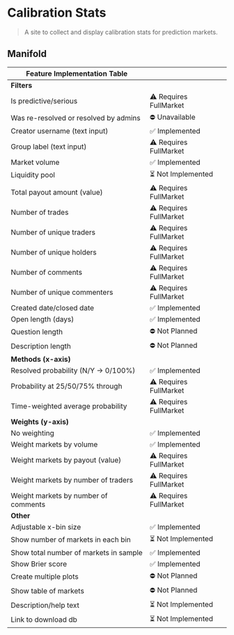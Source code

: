# Calibration Stats

> A site to collect and display calibration stats for prediction markets.

## Manifold

| Feature Implementation Table | |
| --- | --- |
| **Filters** |
| Is predictive/serious | ⚠️ Requires FullMarket |
| Was re-resolved or resolved by admins | ⛔ Unavailable |
| Creator username (text input) | ✅ Implemented |
| Group label (text input) | ⚠️ Requires FullMarket |
| Market volume | ✅ Implemented |
| Liquidity pool | ⏳ Not Implemented |
| Total payout amount (value) | ⚠️ Requires FullMarket |
| Number of trades | ⚠️ Requires FullMarket |
| Number of unique traders | ⚠️ Requires FullMarket |
| Number of unique holders | ⚠️ Requires FullMarket |
| Number of comments | ⚠️ Requires FullMarket |
| Number of unique commenters | ⚠️ Requires FullMarket |
| Created date/closed date | ✅ Implemented |
| Open length (days) | ✅ Implemented |
| Question length | ⛔ Not Planned |
| Description length | ⛔ Not Planned |
| **Methods (x-axis)** |
| Resolved probability (N/Y -> 0/100%) | ✅ Implemented |
| Probability at 25/50/75% through | ⚠️ Requires FullMarket |
| Time-weighted average probability | ⚠️ Requires FullMarket |
| **Weights (y-axis)** |
| No weighting | ✅ Implemented |
| Weight markets by volume | ✅ Implemented |
| Weight markets by payout (value) | ⚠️ Requires FullMarket |
| Weight markets by number of traders | ⚠️ Requires FullMarket |
| Weight markets by number of comments | ⚠️ Requires FullMarket |
| **Other** |
| Adjustable x-bin size | ✅ Implemented |
| Show number of markets in each bin | ⏳ Not Implemented |
| Show total number of markets in sample | ✅ Implemented |
| Show Brier score | ✅ Implemented |
| Create multiple plots | ⛔ Not Planned |
| Show table of markets | ⛔ Not Planned |
| Description/help text | ⏳ Not Implemented |
| Link to download db | ⏳ Not Implemented |
